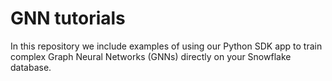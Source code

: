 # GNN tutorials

In this repository we include examples of using our Python SDK app to train complex Graph Neural Networks (GNNs) directly on your Snowflake database.
